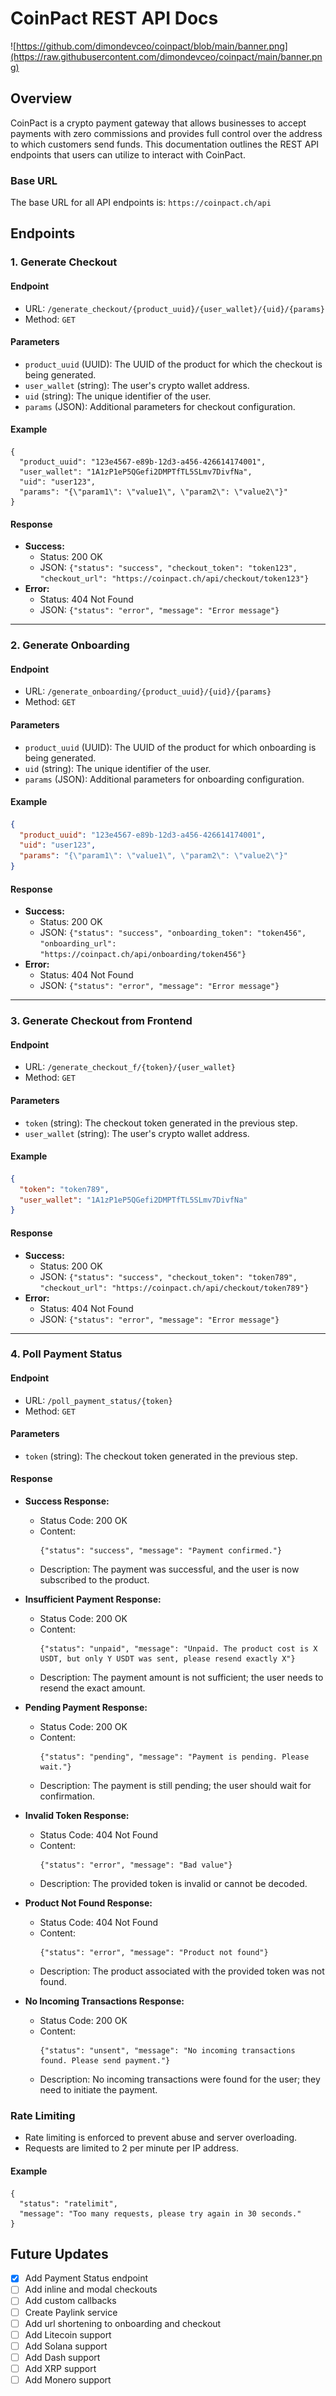 # CoinPact REST API Docs
![https://github.com/dimondevceo/coinpact/blob/main/banner.png](https://raw.githubusercontent.com/dimondevceo/coinpact/main/banner.png)

## Overview

CoinPact is a crypto payment gateway that allows businesses to accept payments with zero commissions and provides full control over the address to which customers send funds. This documentation outlines the REST API endpoints that users can utilize to interact with CoinPact.

### Base URL

The base URL for all API endpoints is: `https://coinpact.ch/api`

## Endpoints

### 1. Generate Checkout

#### Endpoint

- URL: `/generate_checkout/{product_uuid}/{user_wallet}/{uid}/{params}`
- Method: `GET`

#### Parameters

- `product_uuid` (UUID): The UUID of the product for which the checkout is being generated.
- `user_wallet` (string): The user's crypto wallet address.
- `uid` (string): The unique identifier of the user.
- `params` (JSON): Additional parameters for checkout configuration.

#### Example

```
{
  "product_uuid": "123e4567-e89b-12d3-a456-426614174001",
  "user_wallet": "1A1zP1eP5QGefi2DMPTfTL5SLmv7DivfNa",
  "uid": "user123",
  "params": "{\"param1\": \"value1\", \"param2\": \"value2\"}"
}
```

#### Response

- **Success:**
  - Status: 200 OK
  - JSON: `{"status": "success", "checkout_token": "token123", "checkout_url": "https://coinpact.ch/api/checkout/token123"}`
- **Error:**
  - Status: 404 Not Found
  - JSON: `{"status": "error", "message": "Error message"}`

---

### 2. Generate Onboarding

#### Endpoint

- URL: `/generate_onboarding/{product_uuid}/{uid}/{params}`
- Method: `GET`

#### Parameters

- `product_uuid` (UUID): The UUID of the product for which onboarding is being generated.
- `uid` (string): The unique identifier of the user.
- `params` (JSON): Additional parameters for onboarding configuration.

#### Example

```json
{
  "product_uuid": "123e4567-e89b-12d3-a456-426614174001",
  "uid": "user123",
  "params": "{\"param1\": \"value1\", \"param2\": \"value2\"}"
}
```

#### Response

- **Success:**
  - Status: 200 OK
  - JSON: `{"status": "success", "onboarding_token": "token456", "onboarding_url": "https://coinpact.ch/api/onboarding/token456"}`
- **Error:**
  - Status: 404 Not Found
  - JSON: `{"status": "error", "message": "Error message"}`

---

### 3. Generate Checkout from Frontend

#### Endpoint

- URL: `/generate_checkout_f/{token}/{user_wallet}`
- Method: `GET`

#### Parameters

- `token` (string): The checkout token generated in the previous step.
- `user_wallet` (string): The user's crypto wallet address.

#### Example

```json
{
  "token": "token789",
  "user_wallet": "1A1zP1eP5QGefi2DMPTfTL5SLmv7DivfNa"
}
```

#### Response

- **Success:**
  - Status: 200 OK
  - JSON: `{"status": "success", "checkout_token": "token789", "checkout_url": "https://coinpact.ch/api/checkout/token789"}`
- **Error:**
  - Status: 404 Not Found
  - JSON: `{"status": "error", "message": "Error message"}`

---

### 4. Poll Payment Status

#### Endpoint

- URL: `/poll_payment_status/{token}`
- Method: `GET`

#### Parameters

- `token` (string): The checkout token generated in the previous step.

#### Response

- **Success Response:**
  - Status Code: 200 OK
  - Content:
    ```
    {"status": "success", "message": "Payment confirmed."}
    ```
  - Description: The payment was successful, and the user is now subscribed to the product.

- **Insufficient Payment Response:**
  - Status Code: 200 OK
  - Content:
    ```
    {"status": "unpaid", "message": "Unpaid. The product cost is X USDT, but only Y USDT was sent, please resend exactly X"}
    ```
  - Description: The payment amount is not sufficient; the user needs to resend the exact amount.

- **Pending Payment Response:**
  - Status Code: 200 OK
  - Content:
    ```
    {"status": "pending", "message": "Payment is pending. Please wait."}
    ```
  - Description: The payment is still pending; the user should wait for confirmation.

- **Invalid Token Response:**
  - Status Code: 404 Not Found
  - Content:
    ```
    {"status": "error", "message": "Bad value"}
    ```
  - Description: The provided token is invalid or cannot be decoded.

- **Product Not Found Response:**
  - Status Code: 404 Not Found
  - Content:
    ```
    {"status": "error", "message": "Product not found"}
    ```
  - Description: The product associated with the provided token was not found.

- **No Incoming Transactions Response:**
  - Status Code: 200 OK
  - Content:
    ```
    {"status": "unsent", "message": "No incoming transactions found. Please send payment."}
    ```
  - Description: No incoming transactions were found for the user; they need to initiate the payment.

### Rate Limiting

- Rate limiting is enforced to prevent abuse and server overloading.
- Requests are limited to 2 per minute per IP address.

#### Example

```
{
  "status": "ratelimit",
  "message": "Too many requests, please try again in 30 seconds."
}
```

## Future Updates

- [x] Add Payment Status endpoint
- [ ] Add inline and modal checkouts
- [ ] Add custom callbacks
- [ ] Create Paylink service
- [ ] Add url shortening to onboarding and checkout
- [ ] Add Litecoin support
- [ ] Add Solana support
- [ ] Add Dash support
- [ ] Add XRP support
- [ ] Add Monero support
